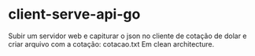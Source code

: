 # client-serve-api-go

Subir um servidor web e capiturar o json no cliente de cotação de dolar e criar arquivo com a cotação: cotacao.txt
Em clean architecture.
